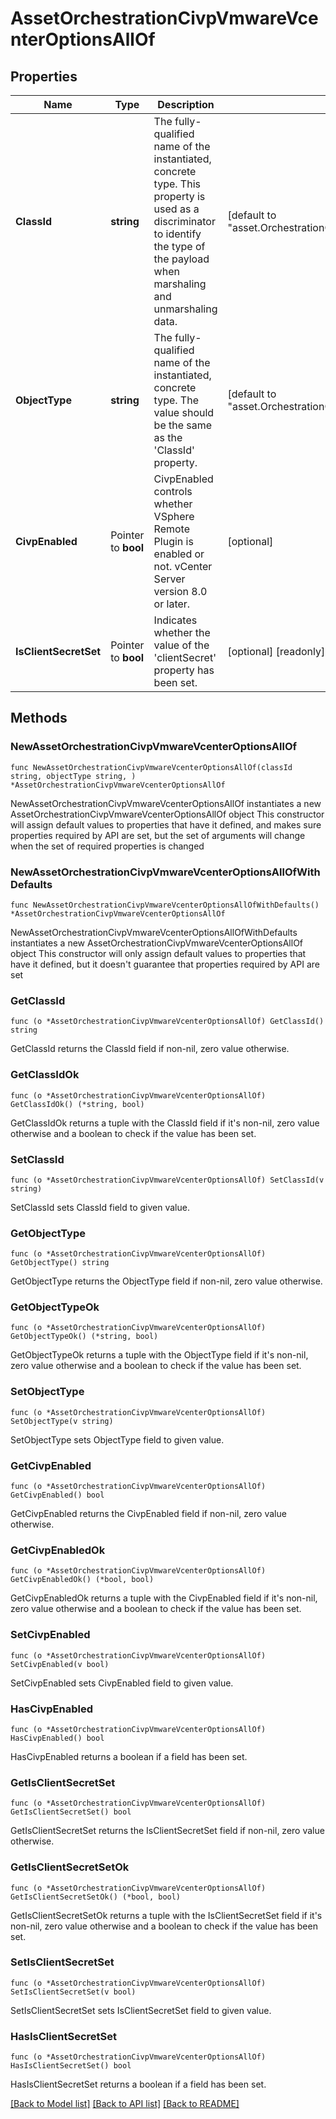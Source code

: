 # AssetOrchestrationCivpVmwareVcenterOptionsAllOf

## Properties

Name | Type | Description | Notes
------------ | ------------- | ------------- | -------------
**ClassId** | **string** | The fully-qualified name of the instantiated, concrete type. This property is used as a discriminator to identify the type of the payload when marshaling and unmarshaling data. | [default to "asset.OrchestrationCivpVmwareVcenterOptions"]
**ObjectType** | **string** | The fully-qualified name of the instantiated, concrete type. The value should be the same as the &#39;ClassId&#39; property. | [default to "asset.OrchestrationCivpVmwareVcenterOptions"]
**CivpEnabled** | Pointer to **bool** | CivpEnabled controls whether VSphere Remote Plugin is enabled or not. vCenter Server version 8.0 or later. | [optional] 
**IsClientSecretSet** | Pointer to **bool** | Indicates whether the value of the &#39;clientSecret&#39; property has been set. | [optional] [readonly] [default to false]

## Methods

### NewAssetOrchestrationCivpVmwareVcenterOptionsAllOf

`func NewAssetOrchestrationCivpVmwareVcenterOptionsAllOf(classId string, objectType string, ) *AssetOrchestrationCivpVmwareVcenterOptionsAllOf`

NewAssetOrchestrationCivpVmwareVcenterOptionsAllOf instantiates a new AssetOrchestrationCivpVmwareVcenterOptionsAllOf object
This constructor will assign default values to properties that have it defined,
and makes sure properties required by API are set, but the set of arguments
will change when the set of required properties is changed

### NewAssetOrchestrationCivpVmwareVcenterOptionsAllOfWithDefaults

`func NewAssetOrchestrationCivpVmwareVcenterOptionsAllOfWithDefaults() *AssetOrchestrationCivpVmwareVcenterOptionsAllOf`

NewAssetOrchestrationCivpVmwareVcenterOptionsAllOfWithDefaults instantiates a new AssetOrchestrationCivpVmwareVcenterOptionsAllOf object
This constructor will only assign default values to properties that have it defined,
but it doesn't guarantee that properties required by API are set

### GetClassId

`func (o *AssetOrchestrationCivpVmwareVcenterOptionsAllOf) GetClassId() string`

GetClassId returns the ClassId field if non-nil, zero value otherwise.

### GetClassIdOk

`func (o *AssetOrchestrationCivpVmwareVcenterOptionsAllOf) GetClassIdOk() (*string, bool)`

GetClassIdOk returns a tuple with the ClassId field if it's non-nil, zero value otherwise
and a boolean to check if the value has been set.

### SetClassId

`func (o *AssetOrchestrationCivpVmwareVcenterOptionsAllOf) SetClassId(v string)`

SetClassId sets ClassId field to given value.


### GetObjectType

`func (o *AssetOrchestrationCivpVmwareVcenterOptionsAllOf) GetObjectType() string`

GetObjectType returns the ObjectType field if non-nil, zero value otherwise.

### GetObjectTypeOk

`func (o *AssetOrchestrationCivpVmwareVcenterOptionsAllOf) GetObjectTypeOk() (*string, bool)`

GetObjectTypeOk returns a tuple with the ObjectType field if it's non-nil, zero value otherwise
and a boolean to check if the value has been set.

### SetObjectType

`func (o *AssetOrchestrationCivpVmwareVcenterOptionsAllOf) SetObjectType(v string)`

SetObjectType sets ObjectType field to given value.


### GetCivpEnabled

`func (o *AssetOrchestrationCivpVmwareVcenterOptionsAllOf) GetCivpEnabled() bool`

GetCivpEnabled returns the CivpEnabled field if non-nil, zero value otherwise.

### GetCivpEnabledOk

`func (o *AssetOrchestrationCivpVmwareVcenterOptionsAllOf) GetCivpEnabledOk() (*bool, bool)`

GetCivpEnabledOk returns a tuple with the CivpEnabled field if it's non-nil, zero value otherwise
and a boolean to check if the value has been set.

### SetCivpEnabled

`func (o *AssetOrchestrationCivpVmwareVcenterOptionsAllOf) SetCivpEnabled(v bool)`

SetCivpEnabled sets CivpEnabled field to given value.

### HasCivpEnabled

`func (o *AssetOrchestrationCivpVmwareVcenterOptionsAllOf) HasCivpEnabled() bool`

HasCivpEnabled returns a boolean if a field has been set.

### GetIsClientSecretSet

`func (o *AssetOrchestrationCivpVmwareVcenterOptionsAllOf) GetIsClientSecretSet() bool`

GetIsClientSecretSet returns the IsClientSecretSet field if non-nil, zero value otherwise.

### GetIsClientSecretSetOk

`func (o *AssetOrchestrationCivpVmwareVcenterOptionsAllOf) GetIsClientSecretSetOk() (*bool, bool)`

GetIsClientSecretSetOk returns a tuple with the IsClientSecretSet field if it's non-nil, zero value otherwise
and a boolean to check if the value has been set.

### SetIsClientSecretSet

`func (o *AssetOrchestrationCivpVmwareVcenterOptionsAllOf) SetIsClientSecretSet(v bool)`

SetIsClientSecretSet sets IsClientSecretSet field to given value.

### HasIsClientSecretSet

`func (o *AssetOrchestrationCivpVmwareVcenterOptionsAllOf) HasIsClientSecretSet() bool`

HasIsClientSecretSet returns a boolean if a field has been set.


[[Back to Model list]](../README.md#documentation-for-models) [[Back to API list]](../README.md#documentation-for-api-endpoints) [[Back to README]](../README.md)


